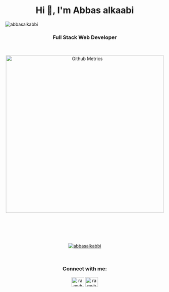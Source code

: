 <h1 align="center">Hi 👋, I'm Abbas alkaabi </h1>
<p  align="left"> <img src="https://komarev.com/ghpvc/?username=abbasalkabbi&color=red" alt="abbasalkabbi" /> </p>
<h3 align="center">Full Stack Web Developer</h3>
<br/>

<p align="center">

<img width="500" src="https://metrics.lecoq.io/abbasalkabbi" alt="Github Metrics">
  
<br>

</p>

<br>
<br>
<br/>
<br/>
<p align="center"> <a align="center" href="https://github.com/ryo-ma/github-profile-trophy"><img  align="center" src="https://github-profile-trophy.vercel.app/?username=abbasalkabbi" alt="abbasalkabbi" /></a> </p>
<br/>
<!-- Connect with me -->
<h3  align="center">Connect with me:</h3>
<p  align="center">
<a href="https://www.linkedin.com/in/abbas-alkaabi/" target="_blank"><img align="center" src="https://cdn.jsdelivr.net/npm/simple-icons@3.0.1/icons/linkedin.svg" alt="ramyhakam" height="30" width="40" /></a>
<a href="https://fb.com/abbasalkaabi2003" target=".blank"><img align="center" src="https://cdn.jsdelivr.net/npm/simple-icons@3.0.1/icons/facebook.svg" alt="ramyhakamblog" height="30" width="40" /></a>
<p/>
<br/>
<!--Connect with me  End  -->


